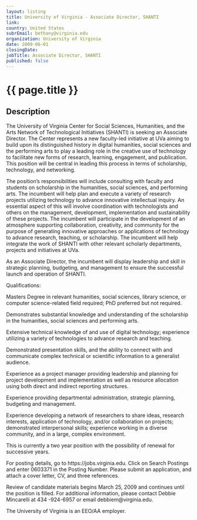 ```yaml
---
layout: listing
title: University of Virginia - Associate Director, SHANTI
link:
country: United States
subrEmail: bethany@virginia.edu
organization: University of Virginia 
date: 2009-06-01
closingDate: 
jobTitle: Associate Director, SHANTI
published: false
---
```



# {{ page.title }}

## Description




<p>The University of Virginia Center for Social Sciences, Humanities, and the Arts Network of Technological Initiatives (SHANTI) is seeking an Associate Director.
The Center represents a new faculty-led initiative at UVa aiming to build upon its distinguished history in digital humanities, social sciences and the performing arts to play a leading role in the creative use of technology to facilitate new forms of research, learning, engagement, and publication. This position will be central in leading this process in terms of scholarship, technology, and networking.

<p>The position’s responsibilities will include consulting with faculty and students on scholarship in the humanities, social sciences, and performing arts. The incumbent will help plan and execute a variety of research projects utilizing technology to advance innovative intellectual inquiry. An essential aspect of this will involve coordination with technologists and others on the management, development, implementation and sustainability of these projects. The incumbent will participate in the development of an atmosphere supporting collaboration, creativity, and community for the purpose of generating innovative approaches or applications of technology to advance research, teaching, or scholarship. The incumbent will help integrate the work of SHANTI with other relevant scholarly departments, projects and initiatives at UVa.

<p>As an Associate Director, the incumbent will display leadership and skill in strategic planning, budgeting, and management to ensure the successful launch and operation of SHANTI.

<p>Qualifications:
<p>Masters Degree in relevant humanities, social sciences, library science, or computer science-related field required; PhD preferred but not required.
<p>Demonstrates substantial knowledge and understanding of the scholarship in the humanities, social sciences and performing arts.
<p>Extensive technical knowledge of and use of digital technology; experience utilizing a variety of technologies to advance research and teaching.
<p>Demonstrated presentation skills, and the ability to connect with and communicate complex technical or scientific information to a generalist audience.
<p>Experience as a project manager providing leadership and planning for project development and implementation as well as resource allocation using both direct and indirect reporting structures.
<p>Experience providing departmental administration, strategic planning, budgeting and management.
<p>Experience developing a network of researchers to share ideas, research interests, application of technology, and/or collaboration on projects; demonstrated interpersonal skills; experience working in a diverse community, and in a large, complex environment.

<p>This is currently a two year position with the possibility of renewal for successive years. 

<p>For posting details, go to https://jobs.virginia.edu. Click on Search Postings and enter 0603371 in the Posting Number. Please submit an application, and attach a cover letter, CV, and three references.

<p>Review of candidate materials begins March 25, 2009 and continues until the position is filled. For additional information, please contact Debbie Mincarelli at 434 -924-6957 or email debbiem@virginia.edu.

<p>The University of Virginia is an EEO/AA employer.

</p>
